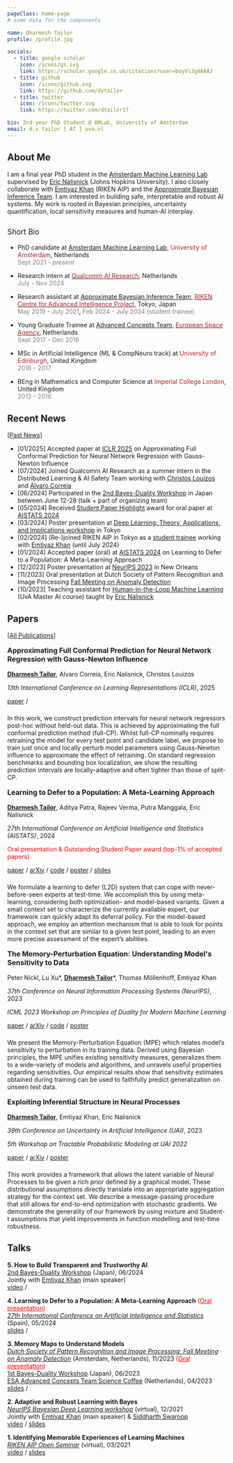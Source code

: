 ```yaml
---
pageClass: home-page
# some data for the components

name: Dharmesh Tailor
profile: /profile.jpg

socials:
  - title: google scholar
    icon: /icons/gs.svg
    link: https://scholar.google.co.uk/citations?user=boyVlJgAAAAJ
  - title: github
    icon: /icons/github.svg
    link: https://github.com/dvtailor
  - title: twitter
    icon: /icons/twitter.svg
    link: https://twitter.com/dtailor17

bio: 3rd-year PhD Student @ AMLab, University of Amsterdam
email: d.v.tailor [ AT ] uva.nl
---
```


<ProfileSection :frontmatter="$page.frontmatter" />

## About Me

I am a final year PhD student in the [Amsterdam Machine Learning Lab](https://amlab.science.uva.nl/) supervised by [Eric Nalisnick](https://enalisnick.github.io/) (Johns Hopkins University).
I also closely collaborate with [Emtiyaz Khan](https://emtiyaz.github.io/) (RIKEN AIP) and the [Approximate Bayesian Inference Team](https://team-approx-bayes.github.io/).
I am interested in building safe, interpretable and robust AI systems. My work is rooted in Bayesian principles, uncertainty quantification, local sensitivity measures and human-AI interplay.

<p style="font-size:17px; padding-top:0.75em ">Short Bio</p>

- PhD candidate at [Amsterdam Machine Learning Lab](https://amlab.science.uva.nl/), <span style="color:FireBrick; ">University of Amsterdam</span>, Netherlands <br/>
<span style="color:Gray; ">Sept 2021 - *present*</span>

- Research intern at [<span style="color:FireBrick; ">Qualcomm AI Research</span>](https://www.qualcomm.com/research/artificial-intelligence/ai-research), Netherlands <br/>
<span style="color:Gray; ">July - Nov 2024</span>

- Research assistant at [Approximate Bayesian Inference Team](https://team-approx-bayes.github.io/), [<span style="color:FireBrick; ">RIKEN Centre for Advanced Intelligence Project</span>](https://aip.riken.jp/), Tokyo, Japan <br/>
<span style="color:Gray; ">May 2019 - July 2021</span>, <span style="color:Gray; ">Feb 2024 - July 2024 (student trainee)</span>

- Young Graduate Trainee at [Advanced Concepts Team](https://www.esa.int/gsp/ACT/), [<span style="color:FireBrick; ">European Space Agency</span>](https://www.esa.int/), Netherlands <br/>
<span style="color:Gray; ">Sept 2017 - Dec 2018</span>

- MSc in Artificial Intelligence (ML & CompNeuro track) at <span style="color:FireBrick; ">University of Edinburgh</span>, United Kingdom <br/>
<span style="color:Gray; ">2016 - 2017</span>

- BEng in Mathematics and Computer Science at <span style="color:FireBrick; ">Imperial College London</span>, United Kingdom <br/>
<span style="color:Gray; ">2013 - 2016</span>

## Recent News

[[Past News](/pastnews/)]

- [01/2025] Accepted paper at [ICLR 2025](https://iclr.cc/Conferences/2025/) on Approximating Full Conformal Prediction for Neural Network Regression with Gauss-Newton Influence
- [07/2024] Joined Qualcomm AI Research as a summer intern in the Distributed Learning & AI Safety Team working with [Christos Louizos](https://scholar.google.nl/citations?user=xrSUChoAAAAJ&hl=en) and [Alvaro Correia](https://scholar.google.com/citations?user=E9h9QKEAAAAJ&hl=en)
- [06/2024] Participated in the [2nd Bayes-Duality Workshop](https://bayesduality.github.io/workshop_2024.html) in Japan between June 12-28 (talk + part of organizing team)</a>
- [05/2024] Received [Student Paper Highlight](https://virtual.aistats.org/virtual/2024/awards_detail) award for oral paper at [AISTATS 2024](https://aistats.org/aistats2024/)
- [03/2024] Poster presentation at [Deep Learning: Theory, Applications, and Implications workshop](https://sites.google.com/view/dl2024/) in Tokyo
- [02/2024] (Re-)joined RIKEN AIP in Tokyo as a [student trainee](https://aip.riken.jp/aip-osc2-0/) working with [Emtiyaz Khan](https://emtiyaz.github.io/) (until July 2024)
- [01/2024] Accepted paper (oral) at [AISTATS 2024](https://aistats.org/aistats2024/) on Learning to Defer to a Population: A Meta-Learning Approach
- [12/2023] Poster presentation at [NeurIPS 2023](https://nips.cc/Conferences/2023) in New Orleans
- [11/2023] Oral presentation at Dutch Society of Pattern Recognition and Image Processing [Fall Meeting on Anomaly Detection](https://nvphbv.nl/event/fall-meeting-2023-anomaly-detection-229/)
- [10/2023] Teaching assistant for [Human-in-the-Loop Machine Learning](https://enalisnick.github.io/human_ML.html) (UvA Master AI course) taught by [Eric Nalisnick](https://enalisnick.github.io/)

## Papers

[[All Publications](/papers/)]

<ProjectCard image="/images/approx-fullcp.png" hideBorder=true>

  **<p style="font-size:16px; ">Approximating Full Conformal Prediction for Neural Network Regression with Gauss-Newton Influence</p>**
  **<u>Dharmesh Tailor</u>**, Alvaro Correia, Eric Nalisnick, Christos Louizos
  
  *<span style="font-size:14px">13th International Conference on Learning Representations (ICLR)</span>*, <span style="font-size:14px">2025</span>
  
  [paper](https://openreview.net/forum?id=vcX0k4rGTt) /
  
  <!-- <p>&nbsp;</p> -->
  
  <p style="font-size:14px; padding-top:0.5rem">In this work, we construct prediction intervals for neural network regressors post-hoc without held-out data. This is achieved by approximating the full conformal prediction method (full-CP). Whilst full-CP nominally requires retraining the model for every test point and candidate label, we propose to train just once and locally perturb model parameters using Gauss-Newton influence to approximate the effect of retraining. On standard regression benchmarks and bounding box localization, we show the resulting prediction intervals are locally-adaptive and often tighter than those of split-CP.</p>

</ProjectCard>

<ProjectCard image="/images/l2d_meta.png" hideBorder=true>

  **<p style="font-size:16px; ">Learning to Defer to a Population: A Meta-Learning Approach</p>**
  <u>**Dharmesh Tailor**</u>, Aditya Patra, Rajeev Verma, Putra Manggala, Eric Nalisnick
  
  *<span style="font-size:14px">27th International Conference on Artificial Intelligence and Statistics (AISTATS)</span>*, <span style="font-size:14px">2024</span>
  
  <p style="color:red; font-size:14px">Oral presentation & Outstanding Student Paper award (top-1% of accepted papers)</p>
  
  [paper](https://proceedings.mlr.press/v238/tailor24a.html) / [arXiv](https://arxiv.org/abs/2403.02683) / [code](https://github.com/dvtailor/meta-l2d) / [poster](./docs/poster_aistats24.pdf) / [slides](./docs/slides_aistats24.pdf)
  
  <!-- <p>&nbsp;</p> -->
  
  <p style="font-size:14px; padding-top:0.5rem">We formulate a learning to defer (L2D) system that can cope with never-before-seen experts at test-time. We accomplish this by using meta-learning, considering both optimization- and model-based variants. Given a small context set to characterize the currently available expert, our framework can quickly adapt its deferral policy. For the model-based approach, we employ an attention mechanism that is able to look for points in the context set that are similar to a given test point, leading to an even more precise assessment of the expert’s abilities.</p>

</ProjectCard>

<ProjectCard image="/images/memory-perturbation.png" hideBorder=true>

  **<p style="font-size:16px; ">The Memory-Perturbation Equation: Understanding Model's Sensitivity to Data</p>**
  Peter Nickl, Lu Xu\*, <u>**Dharmesh Tailor**</u>\*, Thomas Möllenhoff, Emtiyaz Khan
  
  *<span style="font-size:14px">37th Conference on Neural Information Processing Systems (NeurIPS)</span>*, <span style="font-size:14px">2023</span>
  
  *<span style="font-size:14px">ICML 2023 Workshop on Principles of Duality for Modern Machine Learning</span>*
  
  [paper](https://papers.nips.cc/paper_files/paper/2023/hash/550ab405d0addd3de5b70e57b44878df-Abstract-Conference.html) / [arXiv](https://arxiv.org/abs/2310.19273) / [code](https://github.com/team-approx-bayes/memory-perturbation) / [poster](https://pnickl.github.io/docs/mpe_neurips23.pdf)
  
  <!-- <p>&nbsp;</p> -->
  
  <p style="font-size:14px; padding-top:0.5rem">We present the Memory-Perturbation Equation (MPE) which relates model’s sensitivity to perturbation in its training data. Derived using Bayesian principles, the MPE unifies existing sensitivity measures, generalizes them to a wide-variety of models and algorithms, and unravels useful properties regarding sensitivities. Our empirical results show that sensitivity estimates obtained during training can be used to faithfully predict generalization on unseen test data.</p>

</ProjectCard>


<ProjectCard image="/images/neural-process.png" hideBorder=true>

  **<p style="font-size:16px; ">Exploiting Inferential Structure in Neural Processes</p>**
  **<u>Dharmesh Tailor</u>**, Emtiyaz Khan, Eric Nalisnick
  
  *<span style="font-size:14px">39th Conference on Uncertainty in Artificial Intelligence (UAI)</span>*, <span style="font-size:14px">2023</span>
  
  *<span style="font-size:14px">5th Workshop on Tractable Probabilistic Modeling at UAI 2022</span>*
  
  [paper](https://proceedings.mlr.press/v216/tailor23a.html) / [arXiv](https://arxiv.org/abs/2306.15169) / [poster](https://dvtailor.github.io/docs/poster_uai23.pdf)
  
  <!-- <p>&nbsp;</p> -->
  
  <p style="font-size:14px; padding-top:0.5rem">This work provides a framework that allows the latent variable of Neural Processes to be given a rich prior defined by a graphical model. These distributional assumptions directly translate into an appropriate aggregation strategy for the context set. We describe a message-passing procedure that still allows for end-to-end optimization with stochastic gradients. We demonstrate the generality of our framework by using mixture and Student-t assumptions that yield improvements in function modelling and test-time robustness.</p>

</ProjectCard>

## Talks

**5. How to Build Transparent and Trustworthy AI**<br>
[2nd Bayes-Duality Workshop](https://bayesduality.github.io/workshop_2024.html) (Japan), 06/2024<br>
Jointly with [Emtiyaz Khan](https://emtiyaz.github.io/) (main speaker)<br>
[video](https://youtu.be/ABveE8COgNs?t=7413) /

**4. Learning to Defer to a Population: A Meta-Learning Approach** <span style="color:red">(<u>Oral presentation</u>)</span><br>
*[27th International Conference on Artificial Intelligence and Statistics](https://aistats.org/aistats2024/)* (Spain), 05/2024<br>
[slides](./docs/slides_aistats24.pdf) /

**3. Memory Maps to Understand Models**<br>
*[Dutch Society of Pattern Recognition and Image Processing: Fall Meeting on Anomaly Detection](https://nvphbv.nl/event/fall-meeting-2023-anomaly-detection-229/)* (Amsterdam, Netherlands), 11/2023 <span style="color:red">(<u>Oral presentation</u>)</span><br>
[1st Bayes-Duality Workshop](https://bayesduality.github.io/workshop_2023.html) (Japan), 06/2023<br>
[ESA Advanced Concepts Team Science Coffee](https://www.esa.int/gsp/ACT/coffee/2023-04-21%20-%20Dharmesh%20Tailor/) (Netherlands), 04/2023<br>
[slides](./docs/memory-maps-talk.pdf) /

**2. Adaptive and Robust Learning with Bayes**<br>
*[NeurIPS Bayesian Deep Learning workshop](http://bayesiandeeplearning.org/)* (virtual), 12/2021<br>
Jointly with [Emtiyaz Khan](https://emtiyaz.github.io/) (main speaker) & [Siddharth Swaroop](https://siddharthswaroop.github.io/) <br>
[video](https://slideslive.com/38973510/adaptive-and-robust-learning-with-bayes) / [slides](https://emtiyaz.github.io/papers/Dec14_2021_NeurIPS_BDL.pdf)

**1. Identifying Memorable Experiences of Learning Machines** <br>
*[RIKEN AIP Open Seminar](https://aip.riken.jp/video/aip-open-seminar-16/)* (virtual), 03/2021 <br>
[video](https://youtu.be/XvTFW0MqtZE?t=2234) / [slides](./docs/riken_seminar_march2021.pdf)


<!-- Custom style for this page -->

<style lang="stylus">

.theme-container.home-page .page
  font-size 15px
  font-family "lucida grande", "lucida sans unicode", lucida, "Helvetica Neue", Helvetica, Arial, sans-serif;
  p
    margin 0 0 0.5rem
  p, ul, ol
    line-height normal
  a
    font-weight normal
  .theme-default-content:not(.custom) > h2
    margin-bottom 0.5rem
  .theme-default-content:not(.custom) > h2:first-child + p
    margin-top 0.5rem
  .theme-default-content:not(.custom) > h3
    padding-top 4rem

  /* Override */
  .md-card
    margin-top 0.5em
    .card-image
      padding 0.2rem
    .card-content p
      -webkit-margin-after 0.2em

@media (max-width: 419px)
  .theme-container.home-page .page
    p, ul, ol
      line-height 1.5

    .md-card
      .card-image
        img 
          width 100%
          max-width 400px

</style>
